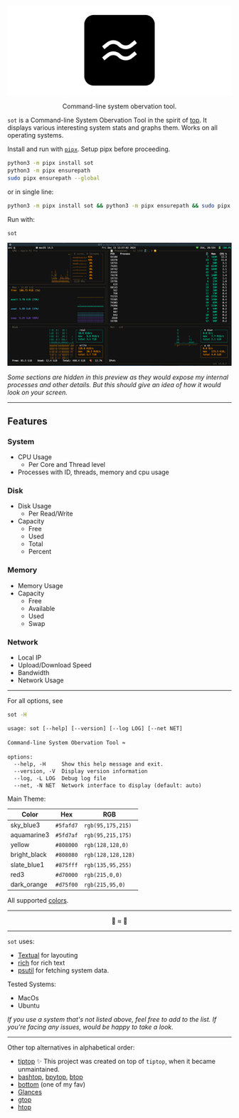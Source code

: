 <p align="center" style="background-color: #ffffff;">
  <a href="https://github.com/anistark/sot"><img alt="sot" src="https://raw.githubusercontent.com/anistark/sot/refs/heads/main/images/sot.png" width="200px"/></a>
  <p align="center">Command-line system obervation tool.</p>
</p>

`sot` is a Command-line System Obervation Tool in the spirit of [top](<https://en.wikipedia.org/wiki/Top_(software)>). It displays various interesting system stats and graphs them. Works on all operating systems.

Install and run with [`pipx`](https://github.com/pypa/pipx). Setup pipx before proceeding.

<!--pytest-codeblocks: skip-->

```sh
python3 -m pipx install sot
python3 -m pipx ensurepath
sudo pipx ensurepath --global
```

or in single line:

<!--pytest-codeblocks: skip-->

```sh
python3 -m pipx install sot && python3 -m pipx ensurepath && sudo pipx ensurepath --global
```

Run with:

<!--pytest-codeblocks: skip-->

```sh
sot
```


!["Preview"](https://raw.githubusercontent.com/anistark/sot/refs/heads/main/images/preview.png)

_Some sections are hidden in this preview as they would expose my internal processes and other details. But this should give an idea of how it would look on your screen._

---

## Features

### System

- CPU Usage
  - Per Core and Thread level
- Processes with ID, threads, memory and cpu usage

### Disk

- Disk Usage
  - Per Read/Write
- Capacity
  - Free
  - Used
  - Total
  - Percent

### Memory

- Memory Usage
- Capacity
  - Free
  - Available
  - Used
  - Swap

### Network

- Local IP
- Upload/Download Speed
- Bandwidth
- Network Usage

---

For all options, see

<!--pytest-codeblocks:skipif(sys.version_info < (3, 10))-->

```sh
sot -H
```

<!--pytest-codeblocks: expected-output-->

```
usage: sot [--help] [--version] [--log LOG] [--net NET]

Command-line System Obervation Tool ≈

options:
  --help, -H     Show this help message and exit.
  --version, -V  Display version information
  --log, -L LOG  Debug log file
  --net, -N NET  Network interface to display (default: auto)
```

Main Theme:

| Color | Hex | RGB |
| --- | --- | --- |
| sky_blue3 | `#5fafd7` | `rgb(95,175,215)` |
| aquamarine3 | `#5fd7af` | `rgb(95,215,175)` |
| yellow | `#808000` | `rgb(128,128,0)` |
| bright_black | `#808080` | `rgb(128,128,128)` |
| slate_blue1 | `#875fff` | `rgb(135,95,255)` |
| red3 | `#d70000` | `rgb(215,0,0)` |
| dark_orange | `#d75f00` | `rgb(215,95,0)` |

All supported [colors](https://rich.readthedocs.io/en/latest/appendix/colors.html).

---

<p align="center">
  <p align="center">🏴 ≈ 🏴</p>
</p>

---

`sot` uses:
- [Textual](https://github.com/willmcgugan/textual/) for layouting
- [rich](https://rich.readthedocs.io/en/latest/index.html) for rich text
- [psutil](https://github.com/giampaolo/psutil) for fetching system data.

Tested Systems:

- MacOs
- Ubuntu

_If you use a system that's not listed above, feel free to add to the list. If you're facing any issues, would be happy to take a look._

---

Other top alternatives in alphabetical order:

- [tiptop](https://github.com/nschloe/tiptop) ✨ This project was created on top of `tiptop`, when it became unmaintained.
- [bashtop](https://github.com/aristocratos/bashtop), [bpytop](https://github.com/aristocratos/bpytop), [btop](https://github.com/aristocratos/btop)
- [bottom](https://github.com/ClementTsang/bottom) (one of my fav)
- [Glances](https://github.com/nicolargo/glances)
- [gtop](https://github.com/aksakalli/gtop)
- [htop](https://github.com/htop-dev/htop)
